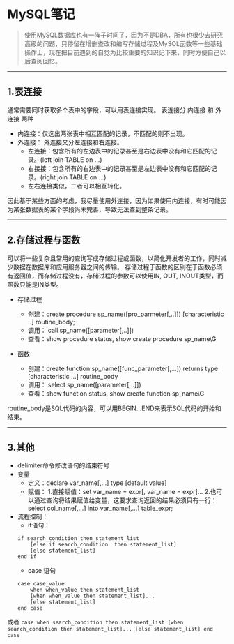 # MySQL笔记

> 使用MySQL数据库也有一阵子时间了，因为不是DBA，所有也很少去研究高级的问题，只停留在增删查改和编写存储过程及MySQL函数等一些基础操作上，现在把目前遇到的自觉为比较重要的知识记下来，同时方便自己以后查阅回忆。
>
>


***
## 1.表连接
通常需要同时获取多个表中的字段，可以用表连接实现。
表连接分 内连接 和 外连接 两种
* 内连接：仅选出两张表中相互匹配的记录，不匹配的则不出现。
* 外连接：
	外连接又分左连接和右连接。
	* 左连接：包含所有的左边表中的记录甚至是右边表中没有和它匹配的记录。(left join TABLE on ...)
	* 右接接：包含所有的右边表中的记录甚至是左边表中没有和它匹配的记录。(right join TABLE on ...)
	* 左右连接类似，二者可以相互转化。

因此基于某些方面的考虑，我尽量使用外连接，因为如果使用内连接，有时可能因为某张数据表的某个字段尚未完善，导致无法查到整条记录。
***
## 2.存储过程与函数
可以将一些复杂且常用的查询写成存储过程或函数，以简化开发者的工作，同时减少数据在数据库和应用服务器之间的传输。
存储过程于函数的区别在于函数必须有返回值，而存储过程没有，存储过程的参数可以使用IN, OUT, INOUT类型，而函数只能是IN类型。
* 存储过程
	* 创建：create procedure sp_name([pro_parmeter[,..]]) 
		[characteristic ..] routine_body; 
    * 调用： call sp_name([parameter[,..]])
    * 查看：show procedure status, show create procedure sp_name\G

* 函数
	* 创建：create function sp_name([func_parameter[,...])
	   returns type
       [characteristic ...] routine_body
    * 调用： select sp_name([parameter[,..]])
	* 查看：show function status, show create function sp_name\G

routine_body是SQL代码的内容，可以用BEGIN...END来表示SQL代码的开始和结束。

***

## 3.其他
* delimiter命令修改语句的结束符号
* 变量
	* 定义：declare var_name[,...] type [default value]
	* 赋值：
	1.直接赋值：set var_name = expr[, var_name =  expr]...
	2.也可以通过查询将结果赋值给变量，这要求查询返回的结果必须只有一行：select col_name[,...] into var_name[,...] table_expr;
* 流程控制：
	* if语句：
    ```
    if search_condition then statement_list
        [else if search_condition  then statement_list]
        [else statement_list]
    end if
    ```
	* case 语句
    ```
    case case_value 
        when when_value then statement_list
        [when when_value then statement_list]...
        [else statement_list]
    end case
    ```
或者
    ```
    case
        when search_condition then statement_list
        [when search_condition then statement_list]...
        [else statement_list]
    end case
    ```

#### 